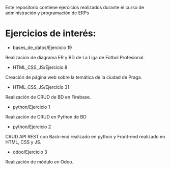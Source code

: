 Este repositorio contiene ejercicios realizados durante el curso de administración y programación de ERPs

# Ejercicios de interés:

* bases_de_datos/Ejercicio 19

Realización de diagrama ER y BD de La Liga de Fútbol Profesional.

* HTML_CSS_JS/Ejercicio 8

Creación de página web sobre la temática de la ciudad de Praga.

* HTML_CSS_JS/Ejercicio 31

Realización de CRUD de BD en Firebase.

* python/Ejercicio 1

Realización de CRUD en Python de BD

* python/Ejercicio 2

CRUD API REST con Back-end realizado en python y Front-end realizado en HTML, CSS y JS.

* odoo/Ejercicio 3

Realización de módulo en Odoo.
